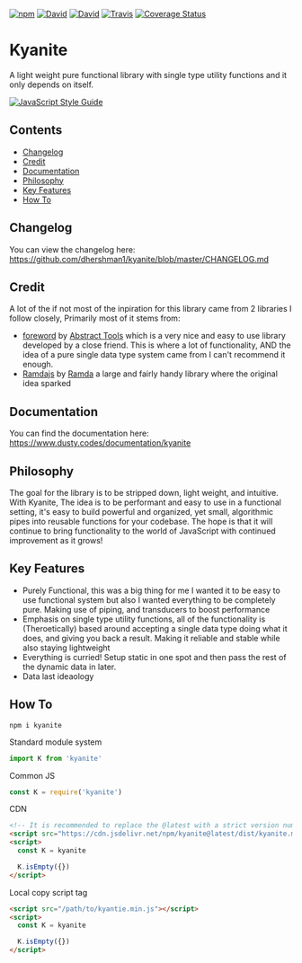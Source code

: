 [![npm](https://img.shields.io/npm/v/kyanite.svg?style=flat-square)](https://www.npmjs.com/package/kyanite)
[![David](https://img.shields.io/david/dhershman1/kyanite.svg?style=flat-square)](https://david-dm.org/dhershman1/kyanite)
[![David](https://img.shields.io/david/dev/dhershman1/kyanite.svg?style=flat-square)](https://david-dm.org/dhershman1/kyanite?type=dev)
[![Travis](https://img.shields.io/travis/dhershman1/kyanite.svg?style=flat-square)](https://travis-ci.org/dhershman1/kyanite)
[![Coverage Status](https://img.shields.io/coveralls/github/dhershman1/kyanite.svg?style=flat-square)](https://coveralls.io/github/dhershman1/kyanite?branch=master)

# Kyanite

A light weight pure functional library with single type utility functions and it only depends on itself.

[![JavaScript Style Guide](https://cdn.rawgit.com/standard/standard/master/badge.svg)](https://github.com/standard/standard)

## Contents

- [Changelog](#changelog)
- [Credit](#credit)
- [Documentation](#documentation)
- [Philosophy](#philosophy)
- [Key Features](#key-features)
- [How To](#how-to)

## Changelog

You can view the changelog here: https://github.com/dhershman1/kyanite/blob/master/CHANGELOG.md

## Credit

A lot of the if not most of the inpiration for this library came from 2 libraries I follow closely, Primarily most of it stems from:

- [foreword](https://github.com/abstract-tools/foreword) by [Abstract Tools](https://github.com/abstract-tools) which is a very nice and easy to use library developed by a close friend. This is where a lot of functionality, AND the idea of a pure single data type system came from I can't recommend it enough.
- [Ramdajs](http://ramdajs.com/) by [Ramda](https://github.com/ramda) a large and fairly handy library where the original idea sparked

## Documentation

You can find the documentation here: https://www.dusty.codes/documentation/kyanite

## Philosophy

The goal for the library is to be stripped down, light weight, and intuitive. With Kyanite, The idea is to be performant and easy to use in a functional setting, it's easy to build powerful and organized, yet small, algorithmic pipes into reusable functions for your codebase. The hope is that it will continue to bring functionality to the world of JavaScript with continued improvement as it grows!

## Key Features

- Purely Functional, this was a big thing for me I wanted it to be easy to use functional system but also I wanted everything to be completely pure. Making use of piping, and transducers to boost performance
- Emphasis on single type utility functions, all of the functionality is (Theroetically) based around accepting a single data type doing what it does, and giving you back a result. Making it reliable and stable while also staying lightweight
- Everything is curried! Setup static in one spot and then pass the rest of the dynamic data in later.
- Data last ideaology

## How To

`npm i kyanite`

Standard module system

```js
import K from 'kyanite'
```

Common JS

```js
const K = require('kyanite')
```

CDN

```html
<!-- It is recommended to replace the @latest with a strict version number for production -->
<script src="https://cdn.jsdelivr.net/npm/kyanite@latest/dist/kyanite.min.js"></script>
<script>
  const K = kyanite

  K.isEmpty({})
</script>
```

Local copy script tag

```html
<script src="/path/to/kyantie.min.js"></script>
<script>
  const K = kyanite

  K.isEmpty({})
</script>
```
